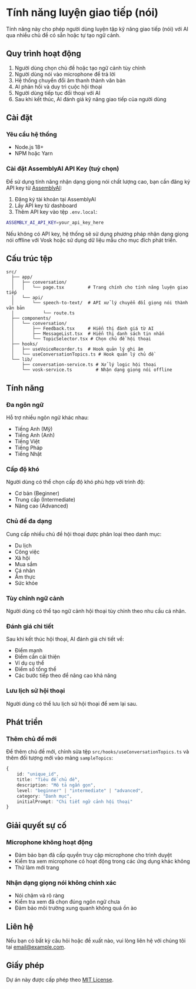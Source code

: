 # Tính năng luyện giao tiếp (nói)

Tính năng này cho phép người dùng luyện tập kỹ năng giao tiếp (nói) với AI qua nhiều chủ đề có sẵn hoặc tự tạo ngữ cảnh.

## Quy trình hoạt động

1. Người dùng chọn chủ đề hoặc tạo ngữ cảnh tùy chỉnh
2. Người dùng nói vào microphone để trả lời
3. Hệ thống chuyển đổi âm thanh thành văn bản
4. AI phản hồi và duy trì cuộc hội thoại
5. Người dùng tiếp tục đối thoại với AI
6. Sau khi kết thúc, AI đánh giá kỹ năng giao tiếp của người dùng

## Cài đặt

### Yêu cầu hệ thống

-   Node.js 18+
-   NPM hoặc Yarn

### Cài đặt AssemblyAI API Key (tuỳ chọn)

Để sử dụng tính năng nhận dạng giọng nói chất lượng cao, bạn cần đăng ký API key từ [AssemblyAI](https://www.assemblyai.com/):

1. Đăng ký tài khoản tại AssemblyAI
2. Lấy API key từ dashboard
3. Thêm API key vào tệp `.env.local`:

```bash
ASSEMBLY_AI_API_KEY=your_api_key_here
```

Nếu không có API key, hệ thống sẽ sử dụng phương pháp nhận dạng giọng nói offline với Vosk hoặc sử dụng dữ liệu mẫu cho mục đích phát triển.

## Cấu trúc tệp

```
src/
  ├── app/
  │   ├── conversation/
  │   │   └── page.tsx         # Trang chính cho tính năng luyện giao tiếp
  │   └── api/
  │       └── speech-to-text/  # API xử lý chuyển đổi giọng nói thành văn bản
  │           └── route.ts
  ├── components/
  │   └── conversation/
  │       ├── Feedback.tsx     # Hiển thị đánh giá từ AI
  │       ├── MessageList.tsx  # Hiển thị danh sách tin nhắn
  │       └── TopicSelector.tsx # Chọn chủ đề hội thoại
  ├── hooks/
  │   ├── useVoiceRecorder.ts  # Hook quản lý ghi âm
  │   └── useConversationTopics.ts # Hook quản lý chủ đề
  └── lib/
      ├── conversation-service.ts # Xử lý logic hội thoại
      └── vosk-service.ts         # Nhận dạng giọng nói offline
```

## Tính năng

### Đa ngôn ngữ

Hỗ trợ nhiều ngôn ngữ khác nhau:

-   Tiếng Anh (Mỹ)
-   Tiếng Anh (Anh)
-   Tiếng Việt
-   Tiếng Pháp
-   Tiếng Nhật

### Cấp độ khó

Người dùng có thể chọn cấp độ khó phù hợp với trình độ:

-   Cơ bản (Beginner)
-   Trung cấp (Intermediate)
-   Nâng cao (Advanced)

### Chủ đề đa dạng

Cung cấp nhiều chủ đề hội thoại được phân loại theo danh mục:

-   Du lịch
-   Công việc
-   Xã hội
-   Mua sắm
-   Cá nhân
-   Ẩm thực
-   Sức khỏe

### Tùy chỉnh ngữ cảnh

Người dùng có thể tạo ngữ cảnh hội thoại tùy chỉnh theo nhu cầu cá nhân.

### Đánh giá chi tiết

Sau khi kết thúc hội thoại, AI đánh giá chi tiết về:

-   Điểm mạnh
-   Điểm cần cải thiện
-   Ví dụ cụ thể
-   Điểm số tổng thể
-   Các bước tiếp theo để nâng cao khả năng

### Lưu lịch sử hội thoại

Người dùng có thể lưu lịch sử hội thoại để xem lại sau.

## Phát triển

### Thêm chủ đề mới

Để thêm chủ đề mới, chỉnh sửa tệp `src/hooks/useConversationTopics.ts` và thêm đối tượng mới vào mảng `sampleTopics`:

```typescript
{
    id: "unique_id",
    title: "Tiêu đề chủ đề",
    description: "Mô tả ngắn gọn",
    level: "beginner" | "intermediate" | "advanced",
    category: "Danh mục",
    initialPrompt: "Chi tiết ngữ cảnh hội thoại"
}
```

## Giải quyết sự cố

### Microphone không hoạt động

-   Đảm bảo bạn đã cấp quyền truy cập microphone cho trình duyệt
-   Kiểm tra xem microphone có hoạt động trong các ứng dụng khác không
-   Thử làm mới trang

### Nhận dạng giọng nói không chính xác

-   Nói chậm và rõ ràng
-   Kiểm tra xem đã chọn đúng ngôn ngữ chưa
-   Đảm bảo môi trường xung quanh không quá ồn ào

## Liên hệ

Nếu bạn có bất kỳ câu hỏi hoặc đề xuất nào, vui lòng liên hệ với chúng tôi tại [email@example.com](mailto:email@example.com).

## Giấy phép

Dự án này được cấp phép theo [MIT License](LICENSE).
